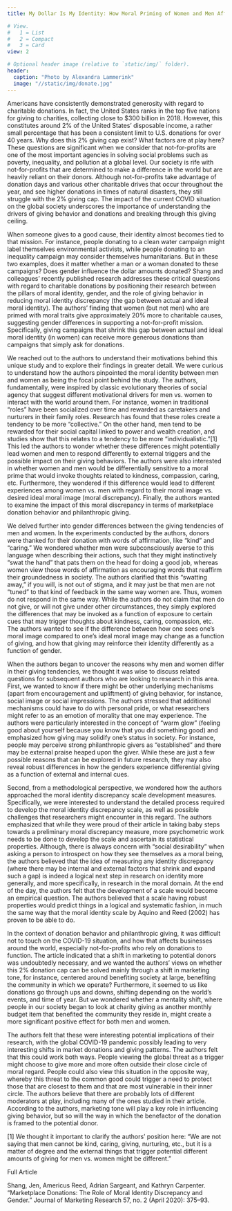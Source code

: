 ```yaml
---
title: My Dollar Is My Identity: How Moral Priming of Women and Men Affects Charitable Donations

# View.
#   1 = List
#   2 = Compact
#   3 = Card
view: 2

# Optional header image (relative to `static/img/` folder).
header:
  caption: "Photo by Alexandra Lammerink"
  image: "//static/img/donate.jpg"
---
```


Americans have consistently demonstrated generosity with regard to charitable donations. In fact, the United States ranks in the top five nations for giving to charities, collecting close to $300 billion in 2018. However, this constitutes around 2% of the United States’ disposable income, a rather small percentage that has been a consistent limit to U.S. donations for over 40 years. Why does this 2% giving cap exist? What factors are at play here? These questions are significant when we consider that not-for-profits are one of the most important agencies in solving social problems such as poverty, inequality, and pollution at a global level. Our society is rife with not-for-profits that are determined to make a difference in the world but are heavily reliant on their donors. Although not-for-profits take advantage of donation days and various other charitable drives that occur throughout the year, and see higher donations in times of natural disasters, they still struggle with the 2% giving cap. The impact of the current COVID situation on the global society underscores the importance of understanding the drivers of giving behavior and donations and breaking through this giving ceiling.

When someone gives to a good cause, their identity almost becomes tied to that mission. For instance, people donating to a clean water campaign might label themselves environmental activists, while people donating to an inequality campaign may consider themselves humanitarians. But in these two examples, does it matter whether a man or a woman donated to these campaigns? Does gender influence the dollar amounts donated? Shang and colleagues’ recently published research addresses these critical questions with regard to charitable donations by positioning their research between the pillars of moral identity, gender, and the role of giving behavior in reducing moral identity discrepancy (the gap between actual and ideal moral identity). The authors’ finding that women (but not men) who are primed with moral traits give approximately 20% more to charitable causes, suggesting gender differences in supporting a not-for-profit mission. Specifically, giving campaigns that shrink this gap between actual and ideal moral identity (in women) can receive more generous donations than campaigns that simply ask for donations.

We reached out to the authors to understand their motivations behind this unique study and to explore their findings in greater detail. We were curious to understand how the authors pinpointed the moral identity between men and women as being the focal point behind the study. The authors, fundamentally, were inspired by classic evolutionary theories of social agency that suggest different motivational drivers for men vs. women to interact with the world around them. For instance, women in traditional “roles” have been socialized over time and rewarded as caretakers and nurturers in their family roles. Research has found that these roles create a tendency to be more “collective.” On the other hand, men tend to be rewarded for their social capital linked to power and wealth creation, and studies show that this relates to a tendency to be more “individualistic.”[1] This led the authors to wonder whether these differences might potentially lead women and men to respond differently to external triggers and the possible impact on their giving behaviors. The authors were also interested in whether women and men would be differentially sensitive to a moral prime that would invoke thoughts related to kindness, compassion, caring, etc. Furthermore, they wondered if this difference would lead to different experiences among women vs. men with regard to their moral image vs. desired ideal moral image (moral discrepancy). Finally, the authors wanted to examine the impact of this moral discrepancy in terms of marketplace donation behavior and philanthropic giving.

We delved further into gender differences between the giving tendencies of men and women. In the experiments conducted by the authors, donors were thanked for their donation with words of affirmation, like “kind” and “caring.” We wondered whether men were subconsciously averse to this language when describing their actions, such that they might instinctively “swat the hand” that pats them on the head for doing a good job, whereas women view those words of affirmation as encouraging words that reaffirm their groundedness in society. The authors clarified that this “swatting away,” if you will, is not out of stigma, and it may just be that men are not “tuned” to that kind of feedback in the same way women are. Thus, women do not respond in the same way. While the authors do not claim that men do not give, or will not give under other circumstances, they simply explored the differences that may be invoked as a function of exposure to certain cues that may trigger thoughts about kindness, caring, compassion, etc. The authors wanted to see if the difference between how one sees one’s moral image compared to one’s ideal moral image may change as a function of giving, and how that giving may reinforce their identity differently as a function of gender.

When the authors began to uncover the reasons why men and women differ in their giving tendencies, we thought it was wise to discuss related questions for subsequent authors who are looking to research in this area. First, we wanted to know if there might be other underlying mechanisms (apart from encouragement and upliftment) of giving behavior, for instance, social image or social impressions. The authors stressed that additional mechanisms could have to do with personal pride, or what researchers might refer to as an emotion of morality that one may experience. The authors were particularly interested in the concept of “warm glow” (feeling good about yourself because you know that you did something good) and emphasized how giving may solidify one’s status in society. For instance, people may perceive strong philanthropic givers as “established” and there may be external praise heaped upon the giver. While these are just a few possible reasons that can be explored in future research, they may also reveal robust differences in how the genders experience differential giving as a function of external and internal cues.

Second, from a methodological perspective, we wondered how the authors approached the moral identity discrepancy scale development measures. Specifically, we were interested to understand the detailed process required to develop the moral identity discrepancy scale, as well as possible challenges that researchers might encounter in this regard. The authors emphasized that while they were proud of their article in taking baby steps towards a preliminary moral discrepancy measure, more psychometric work needs to be done to develop the scale and ascertain its statistical properties. Although, there is always concern with “social desirability” when asking a person to introspect on how they see themselves as a moral being, the authors believed that the idea of measuring any identity discrepancy (where there may be internal and external factors that shrink and expand such a gap) is indeed a logical next step in research on identity more generally, and more specifically, in research in the moral domain. At the end of the day, the authors felt that the development of a scale would become an empirical question. The authors believed that a scale having robust properties would predict things in a logical and systematic fashion, in much the same way that the moral identity scale by Aquino and Reed (2002) has proven to be able to do.

In the context of donation behavior and philanthropic giving, it was difficult not to touch on the COVID-19 situation, and how that affects businesses around the world, especially not-for-profits who rely on donations to function. The article indicated that a shift in marketing to potential donors was undoubtedly necessary, and we wanted the authors’ views on whether this 2% donation cap can be solved mainly through a shift in marketing tone, for instance, centered around benefiting society at large, benefiting the community in which we operate? Furthermore, it seemed to us like donations go through ups and downs, shifting depending on the world’s events, and time of year. But we wondered whether a mentality shift, where people in our society began to look at charity giving as another monthly budget item that benefited the community they reside in, might create a more significant positive effect for both men and women.

The authors felt that these were interesting potential implications of their research, with the global COVID-19 pandemic possibly leading to very interesting shifts in market donations and giving patterns. The authors felt that this could work both ways. People viewing the global threat as a trigger might choose to give more and more often outside their close circle of moral regard. People could also view this situation in the opposite way, whereby this threat to the common good could trigger a need to protect those that are closest to them and that are most vulnerable in their inner circle. The authors believe that there are probably lots of different moderators at play, including many of the ones studied in their article. According to the authors, marketing tone will play a key role in influencing giving behavior, but so will the way in which the benefactor of the donation is framed to the potential donor.



[1] We thought it important to clarify the authors’ position here: “We are not saying that men cannot be kind, caring, giving, nurturing, etc., but it is a matter of degree and the external things that trigger potential different amounts of giving for men vs. women might be different.”


Full Article

Shang, Jen, Americus Reed, Adrian Sargeant, and Kathryn Carpenter. “Marketplace Donations: The Role of Moral Identity Discrepancy and Gender.” Journal of Marketing Research 57, no. 2 (April 2020): 375–93.
